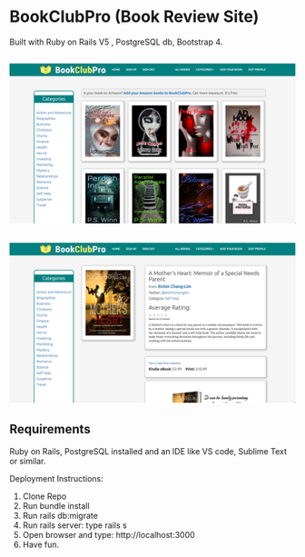 # BookClubPro (Book Review Site)

Built with Ruby on Rails V5 , PostgreSQL db, Bootstrap 4.


![Alt text](bookclubpro1.png?raw=true "Title")
----------------------------------------
![Alt text](bookclubpro2.png?raw=true "Title")
----------------------------------------


## Requirements

Ruby on Rails, PostgreSQL installed and an IDE like VS code, Sublime Text or similar. 




Deployment Instructions:
1. Clone Repo
2. Run bundle install
3. Run rails db:migrate
4. Run rails server: type rails s
5. Open browser and type: http://localhost:3000
6. Have fun.
